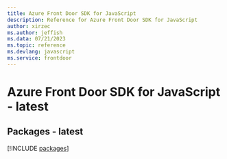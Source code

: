 ```yaml
---
title: Azure Front Door SDK for JavaScript
description: Reference for Azure Front Door SDK for JavaScript
author: xirzec
ms.author: jeffish
ms.data: 07/21/2023
ms.topic: reference
ms.devlang: javascript
ms.service: frontdoor
---
```

# Azure Front Door SDK for JavaScript - latest
## Packages - latest
[!INCLUDE [packages](front-door-index.md)]
